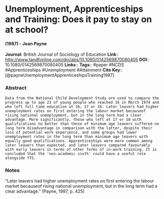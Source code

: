 # Unemployment, Apprenticeships and Training: Does it pay to stay on at school?
#### (1987) - Joan Payne
**Journal**: British Journal of Sociology of Education
**Link**:: http://www.tandfonline.com/doi/abs/10.1080/0142569870080405
**DOI**:: 10.1080/0142569870080405
**Links**:: 
**Tags**:: #paper #NCDS #Apprenticeships #Unemployment #Attainment 
**Cite Key**:: [@payneUnemploymentApprenticeshipsTraining1987]

### Abstract

```
Data from the National Child Development Study are used to compare the progress up to age 23 of young people who reached 16 in March 1974 and who left full time education at 16, 17 or 18. Later leavers had higher unemployment rates on first entering the labour market becauseof rising national unemployment, but in the long term had a clear advantage. More significantly, those who left at 17 or 18 with qualifications no better than those of minimum age leavers suffered no long term disadvantage in comparison with the latter, despite their loss of potential work experience, and some groups had lower unemployment rates in the long term than minimum age leavers with equally good qualifications. Apprenticeships were more common among later leavers than expected, and later leavers compared favourably with early leavers in terms of other forms of in-work training. It is concluded that the 'non-academic sixth' could have a useful role alongside YTS.
```

### Notes

“Later leavers had higher unemployment rates on first entering the labour market becauseof rising national unemployment, but in the long term had a clear advantage.” (Payne, 1987, p. 425)
